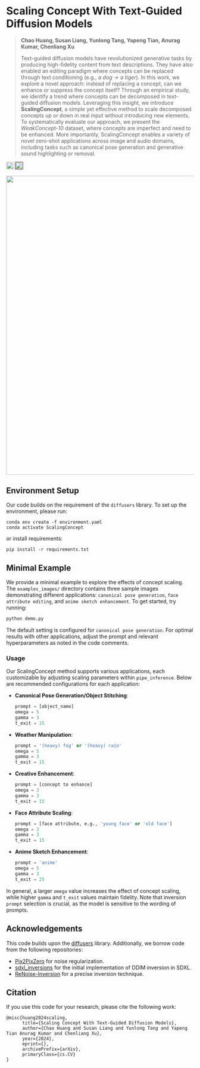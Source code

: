# Scaling Concept With Text-Guided Diffusion Models
> **Chao Huang, Susan Liang, Yunlong Tang, Yapeng Tian, Anurag Kumar, Chenliang Xu**
>
> Text-guided diffusion models have revolutionized generative tasks by producing high-fidelity content from text descriptions. They have also enabled an editing paradigm where concepts can be replaced through text conditioning (e.g., *a dog -> a tiger*). In this work, we explore a novel approach: instead of replacing a concept, can we enhance or suppress the concept itself? Through an empirical study, we identify a trend where concepts can be decomposed in text-guided diffusion models. Leveraging this insight, we introduce **ScalingConcept**, a simple yet effective method to scale decomposed concepts up or down in real input without introducing new elements.
To systematically evaluate our approach, we present the *WeakConcept-10* dataset, where concepts are imperfect and need to be enhanced. More importantly, ScalingConcept enables a variety of novel zero-shot applications across image and audio domains, including tasks such as canonical pose generation and generative sound highlighting or removal. 

<a href="https://wikichao.github.io/ScalingConcept/"><img src="https://img.shields.io/static/v1?label=Project&message=Website&color=red" height=20.5></a> 
<a href=""><img src="https://img.shields.io/badge/arXiv-ScalingConcept-b31b1b.svg" height=20.5></a>
<!-- [![Hugging Face Spaces](https://img.shields.io/badge/%F0%9F%A4%97%20Hugging%20Face-Spaces-blue)](https://huggingface.co/spaces/garibida/ReNoise-Inversion) -->

<p align="center">
<img src="asset/teaser.png" width="800px"/>
</p>

## Environment Setup
Our code builds on the requirement of the `diffusers` library. To set up the environment, please run:
```
conda env create -f environment.yaml
conda activate ScalingConcept
```
or install requirements:
```
pip install -r requirements.txt
```


## Minimal Example

We provide a minimal example to explore the effects of concept scaling. The `examples_images/` directory contains three sample images demonstrating different applications: `canonical pose generation`, `face attribute editing`, and `anime sketch enhancement`. To get started, try running:

```bash
python demo.py
```

The default setting is configured for `canonical pose generation`. For optimal results with other applications, adjust the prompt and relevant hyperparameters as noted in the code comments.

### Usage

Our ScalingConcept method supports various applications, each customizable by adjusting scaling parameters within `pipe_inference`. Below are recommended configurations for each application:

- **Canonical Pose Generation/Object Stitching**:
    ```python
    prompt = [object_name]
    omega = 5
    gamma = 3
    t_exit = 15
    ```

- **Weather Manipulation**:
    ```python
    prompt = '(heavy) fog' or '(heavy) rain'
    omega = 5
    gamma = 3
    t_exit = 15
    ```

- **Creative Enhancement**:
    ```python
    prompt = [concept to enhance]
    omega = 3
    gamma = 3
    t_exit = 15
    ```

- **Face Attribute Scaling**:
    ```python
    prompt = [face attribute, e.g., 'young face' or 'old face']
    omega = 3
    gamma = 3
    t_exit = 15
    ```

- **Anime Sketch Enhancement**:
    ```python
    prompt = 'anime'
    omega = 5
    gamma = 3
    t_exit = 25
    ```

In general, a larger `omega` value increases the effect of concept scaling, while higher `gamma` and `t_exit` values maintain fidelity. Note that inversion `prompt` selection is crucial, as the model is sensitive to the wording of prompts.

## Acknowledgements

This code builds upon the [diffusers](https://github.com/huggingface/diffusers) library. Additionally, we borrow code from the following repositories:

- [Pix2PixZero](https://github.com/pix2pixzero/pix2pix-zero) for noise regularization.
- [sdxl_inversions](https://github.com/cloneofsimo/sdxl_inversions) for the initial implementation of DDIM inversion in SDXL.
- [ReNoise-Inversion](https://github.com/garibida/ReNoise-Inversion) for a precise inversion technique.

## Citation
If you use this code for your research, please cite the following work: 
```
@misc{huang2024scaling,
      title={Scaling Concept With Text-Guided Diffusion Models}, 
      author={Chao Huang and Susan Liang and Yunlong Tang and Yapeng Tian Anurag Kumar and Chenliang Xu},
      year={2024},
      eprint={},
      archivePrefix={arXiv},
      primaryClass={cs.CV}
}
```